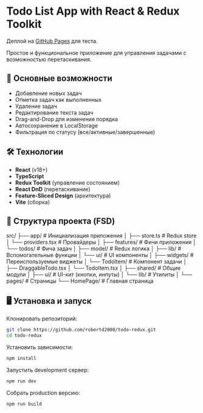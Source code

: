 # Todo List App with React & Redux Toolkit

Деплой на [GitHub Pages](https://robertd2000.github.io/todo-redux/) для теста.

Простое и функциональное приложение для управления задачами с возможностью перетаскивания.

## 🚀 Основные возможности

- Добавление новых задач
- Отметка задач как выполненных
- Удаление задач
- Редактирование текста задач
- Drag-and-Drop для изменения порядка
- Автосохранение в LocalStorage
- Фильтрация по статусу (все/активные/завершенные)

## 🛠 Технологии

- **React** (v18+)
- **TypeScript**
- **Redux Toolkit** (управление состоянием)
- **React DnD** (перетаскивание)
- **Feature-Sliced Design** (архитектура)
- **Vite** (сборка)

## 📂 Структура проекта (FSD)

src/
├── app/ # Инициализация приложения
│ ├── store.ts # Redux store
│ └── providers.tsx # Провайдеры
│
├── features/ # Фичи приложения
│ └── todos/ # Фича задач
│ ├── model/ # Redux логика
│ ├── lib/ # Вспомогательные функции
│ └── ui/ # UI компоненты
│
├── widgets/ # Переиспользуемые виджеты
│ └── TodoItem/ # Компонент задачи
│ ├── DraggableTodo.tsx
│ └── TodoItem.tsx
│
├── shared/ # Общие модули
│ ├── ui/ # UI-кит (кнопки, инпуты)
│ └── lib/ # Утилиты
│
└── pages/ # Страницы
└── HomePage/ # Главная страница

## 🖥 Установка и запуск

Клонировать репозиторий:

```bash
git clone https://github.com/robertd2000/todo-redux.git
cd todo-redux

```

Установить зависимости:

```bash
npm install
```

Запустить development сервер:

```bash
npm run dev
```

Собрать production версию:

```bash
npm run build
```

